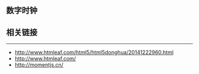 ## 数字时钟

## 相关链接
----
* http://www.htmleaf.com/html5/html5donghua/20141222960.html
* http://www.htmleaf.com/
* http://momentjs.cn/
